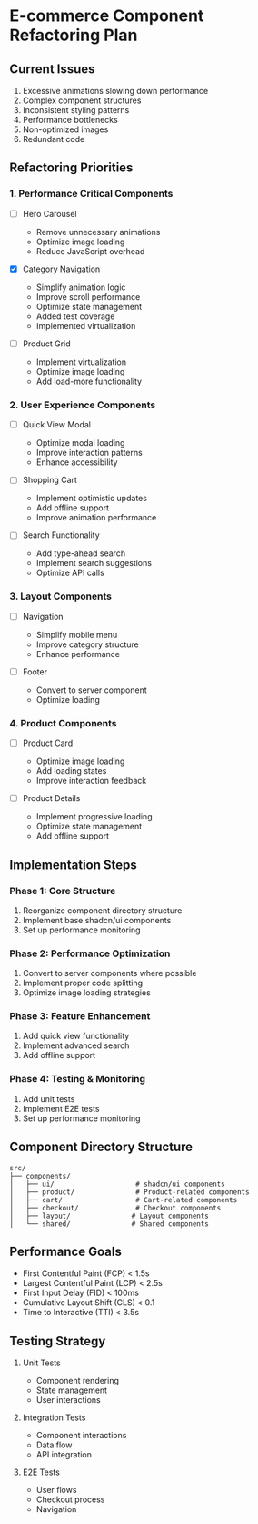 # E-commerce Component Refactoring Plan

## Current Issues
1. Excessive animations slowing down performance
2. Complex component structures
3. Inconsistent styling patterns
4. Performance bottlenecks
5. Non-optimized images
6. Redundant code

## Refactoring Priorities

### 1. Performance Critical Components
- [ ] Hero Carousel
  - Remove unnecessary animations
  - Optimize image loading
  - Reduce JavaScript overhead
  
- [x] Category Navigation
  - Simplify animation logic
  - Improve scroll performance
  - Optimize state management
  - Added test coverage
  - Implemented virtualization

- [ ] Product Grid
  - Implement virtualization
  - Optimize image loading
  - Add load-more functionality

### 2. User Experience Components
- [ ] Quick View Modal
  - Optimize modal loading
  - Improve interaction patterns
  - Enhance accessibility

- [ ] Shopping Cart
  - Implement optimistic updates
  - Add offline support
  - Improve animation performance

- [ ] Search Functionality
  - Add type-ahead search
  - Implement search suggestions
  - Optimize API calls

### 3. Layout Components
- [ ] Navigation
  - Simplify mobile menu
  - Improve category structure
  - Enhance performance

- [ ] Footer
  - Convert to server component
  - Optimize loading

### 4. Product Components
- [ ] Product Card
  - Optimize image loading
  - Add loading states
  - Improve interaction feedback

- [ ] Product Details
  - Implement progressive loading
  - Optimize state management
  - Add offline support

## Implementation Steps

### Phase 1: Core Structure
1. Reorganize component directory structure
2. Implement base shadcn/ui components
3. Set up performance monitoring

### Phase 2: Performance Optimization
1. Convert to server components where possible
2. Implement proper code splitting
3. Optimize image loading strategies

### Phase 3: Feature Enhancement
1. Add quick view functionality
2. Implement advanced search
3. Add offline support

### Phase 4: Testing & Monitoring
1. Add unit tests
2. Implement E2E tests
3. Set up performance monitoring

## Component Directory Structure
```
src/
├── components/
│   ├── ui/                    # shadcn/ui components
│   ├── product/               # Product-related components
│   ├── cart/                  # Cart-related components
│   ├── checkout/              # Checkout components
│   ├── layout/               # Layout components
│   └── shared/               # Shared components
```

## Performance Goals
- First Contentful Paint (FCP) < 1.5s
- Largest Contentful Paint (LCP) < 2.5s
- First Input Delay (FID) < 100ms
- Cumulative Layout Shift (CLS) < 0.1
- Time to Interactive (TTI) < 3.5s

## Testing Strategy
1. Unit Tests
   - Component rendering
   - State management
   - User interactions

2. Integration Tests
   - Component interactions
   - Data flow
   - API integration

3. E2E Tests
   - User flows
   - Checkout process
   - Navigation
